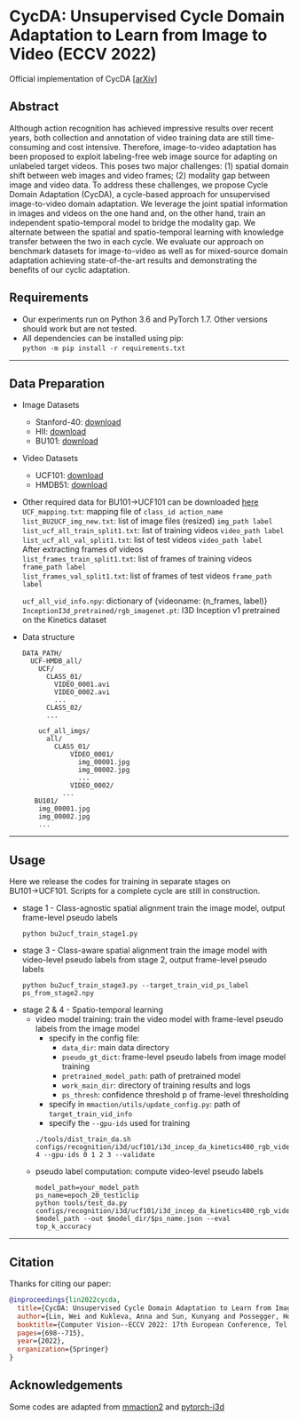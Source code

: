 #  CycDA: Unsupervised Cycle Domain Adaptation to Learn from Image to Video (ECCV 2022)
Official implementation of CycDA [[arXiv](https://arxiv.org/abs/2203.16244)]

## Abstract
 Although action recognition has achieved impressive results over recent years, both collection and annotation of video training data are still time-consuming and cost intensive. Therefore, image-to-video adaptation has been proposed to exploit labeling-free web image source for adapting on unlabeled target videos. This poses two major challenges: (1) spatial domain shift between web images and video frames; (2) modality gap between image and video data. To address these challenges, we propose Cycle Domain Adaptation (CycDA), a cycle-based approach for unsupervised image-to-video domain adaptation. We leverage the joint spatial information in images and videos on the one hand and, on the other hand, train an independent spatio-temporal model to bridge the modality gap. We alternate between the spatial and spatio-temporal learning with knowledge transfer between the two in each cycle. We evaluate our approach on benchmark datasets for image-to-video as well as for mixed-source domain adaptation achieving state-of-the-art results and demonstrating the benefits of our cyclic adaptation.
## Requirements
* Our experiments run on Python 3.6 and PyTorch 1.7. Other versions should work but are not tested. 
* All dependencies can be installed using pip:  
`python -m pip install -r requirements.txt
`

---
## Data Preparation
* Image Datasets
    * Stanford-40: [download](http://vision.stanford.edu/Datasets/40actions.html)
    * HII: [download](https://vision.cs.hacettepe.edu.tr/interaction_images/)
    * BU101: [download](https://cs-people.bu.edu/sbargal/BU-action/)
* Video Datasets
    * UCF101: [download](https://www.crcv.ucf.edu/data/UCF101.php)
    * HMDB51: [download](https://serre-lab.clps.brown.edu/resource/hmdb-a-large-human-motion-database/)
   
* Other required data for BU101&rarr;UCF101 can be downloaded [here](https://drive.google.com/drive/folders/1OBbcpISzgOejE4aDwt0B7PmOlN89Uv1g?usp=sharing)  
    `UCF_mapping.txt`: mapping file of `class_id action_name`  
    `list_BU2UCF_img_new.txt`: list of image files (resized) `img_path label`  
    `list_ucf_all_train_split1.txt`: list of training videos `video_path label`  
    `list_ucf_all_val_split1.txt`: list of test videos `video_path label`  
    After extracting frames of videos  
    `list_frames_train_split1.txt`: list of frames of training videos `frame_path label`  
    `list_frames_val_split1.txt`: list of frames of test videos `frame_path label`  
    
    `ucf_all_vid_info.npy`:  dictionary of {videoname: (n_frames, label)}  
    `InceptionI3d_pretrained/rgb_imagenet.pt`: I3D Inception v1 pretrained on the Kinetics dataset 
* Data structure
    ```
    DATA_PATH/
      UCF-HMDB_all/
        UCF/
          CLASS_01/
            VIDEO_0001.avi
            VIDEO_0002.avi
            ...
          CLASS_02/
          ...
    
        ucf_all_imgs/
          all/
            CLASS_01/
                VIDEO_0001/
                  img_00001.jpg
                  img_00002.jpg
                  ...
                VIDEO_0002/
              ...
       BU101/
        img_00001.jpg
        img_00002.jpg
        ...
    ```

---
## Usage
Here we release the codes for training in separate stages on BU101&rarr;UCF101. Scripts for a complete cycle are still in construction.     
* stage 1 - Class-agnostic spatial alignment
    train the image model, output frame-level pseudo labels
    ```
    python bu2ucf_train_stage1.py
    ```
* stage 3 - Class-aware spatial alignment
    train the image model with video-level pseudo labels from stage 2, output frame-level pseudo labels
    ```
    python bu2ucf_train_stage3.py --target_train_vid_ps_label ps_from_stage2.npy
    ```
* stage 2 & 4 - Spatio-temporal learning
    * video model training: train the video model with frame-level pseudo labels from the image model
        * specify in the config file:  
            * `data_dir`: main data directory
            * `pseudo_gt_dict`: frame-level pseudo labels from image model training
            * `pretrained_model_path`: path of pretrained model
            * `work_main_dir`: directory of training results and logs
            * `ps_thresh`: confidence threshold p of frame-level thresholding     
        * specify in `mmaction/utils/update_config.py`: path of `target_train_vid_info`   
        * specify the `--gpu-ids` used for training  
        ```
        ./tools/dist_train_da.sh configs/recognition/i3d/ucf101/i3d_incep_da_kinetics400_rgb_video_1x64_strid1_test3clip_128d_w_ps_img0.8_targetonly_split1.py 4 --gpu-ids 0 1 2 3 --validate
        ```
    * pseudo label computation: compute video-level pseudo labels
        ```
        model_path=your_model_path
        ps_name=epoch_20_test1clip
        python tools/test_da.py configs/recognition/i3d/ucf101/i3d_incep_da_kinetics400_rgb_video_1x64_strid1_test1clip_128d_split2_compute_ps.py $model_path --out $model_dir/$ps_name.json --eval top_k_accuracy
        ```
        
---
## Citation
Thanks for citing our paper:
```bibtex
@inproceedings{lin2022cycda,
  title={CycDA: Unsupervised Cycle Domain Adaptation to Learn from Image to Video},
  author={Lin, Wei and Kukleva, Anna and Sun, Kunyang and Possegger, Horst and Kuehne, Hilde and Bischof, Horst},
  booktitle={Computer Vision--ECCV 2022: 17th European Conference, Tel Aviv, Israel, October 23--27, 2022, Proceedings, Part III},
  pages={698--715},
  year={2022},
  organization={Springer}
}
```

## Acknowledgements
Some codes are adapted from [mmaction2](https://github.com/open-mmlab/mmaction2) and [pytorch-i3d](https://github.com/piergiaj/pytorch-i3d)
